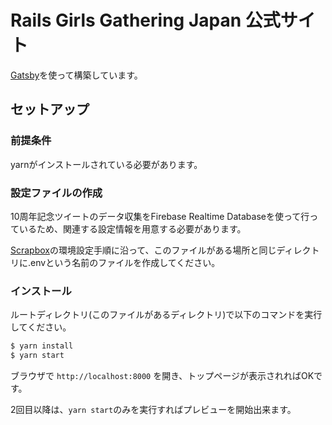 # Rails Girls Gathering Japan 公式サイト
[Gatsby](https://www.gatsbyjs.com/)を使って構築しています。

## セットアップ
### 前提条件
yarnがインストールされている必要があります。

### 設定ファイルの作成
10周年記念ツイートのデータ収集をFirebase Realtime Databaseを使って行っているため、関連する設定情報を用意する必要があります。

[Scrapbox](https://scrapbox.io/rails-girls-gathering/%E5%85%AC%E5%BC%8F%E3%82%B5%E3%82%A4%E3%83%88dotenv%E3%81%AE%E6%83%85%E5%A0%B1)の環境設定手順に沿って、このファイルがある場所と同じディレクトリに.envという名前のファイルを作成してください。

### インストール
ルートディレクトリ(このファイルがあるディレクトリ)で以下のコマンドを実行してください。

```sh
$ yarn install
$ yarn start
```

ブラウザで `http://localhost:8000` を開き、トップページが表示されればOKです。

2回目以降は、`yarn start`のみを実行すればプレビューを開始出来ます。
